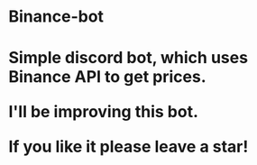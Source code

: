 <h1>Binance-bot<h1>
Simple discord bot, which uses Binance API to get prices.

I'll be improving this bot.

If you like it please leave a star!
